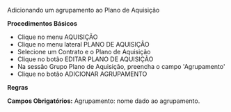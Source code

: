 Adicionando um agrupamento ao Plano de Aquisição

<b>Procedimentos Básicos</b>

* Clique no menu AQUISIÇÃO
* Clique no menu lateral PLANO DE AQUISIÇÃO
* Selecione um Contrato e o Plano de Aquisição
* Clique no botão EDITAR PLANO DE AQUISIÇÃO
* Na sessão Grupo Plano de Aquisição, preencha o campo 'Agrupamento'
* Clique no botão ADICIONAR AGRUPAMENTO

<b>Regras</b>

<b>Campos Obrigatórios:</b>
 Agrupamento: nome dado ao agrupamento.